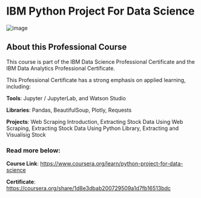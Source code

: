 # IBM Python Project For Data Science

![image](https://user-images.githubusercontent.com/102851421/175461391-024e1f84-2af7-4cc7-b9db-22436ac18f2d.png)

## About this Professional Course

This course is part of the IBM Data Science Professional Certificate and the IBM Data Analytics Professional Certificate.

This Professional Certificate has a strong emphasis on applied learning, including:

**Tools**: Jupyter / JupyterLab, and Watson Studio

**Libraries**: Pandas, BeautifulSoup, Plotly, Requests

**Projects**: Web Scraping Introduction, Extracting Stock Data Using Web Scraping, Extracting Stock Data Using Python Library, Extracting and Visualisig Stock

### Read more below:

**Course Link**: https://www.coursera.org/learn/python-project-for-data-science

**Certificate**: https://coursera.org/share/1d8e3dbab200729509a1d7fb16513bdc
